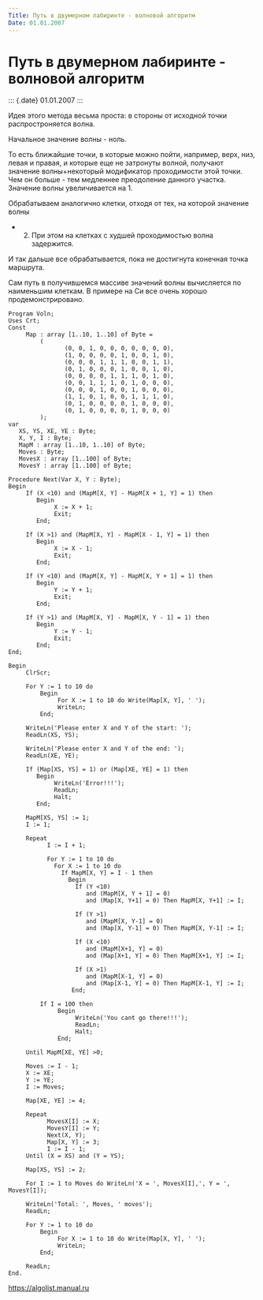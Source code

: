 ```yaml
---
Title: Путь в двумерном лабиринте - волновой алгоритм
Date: 01.01.2007
---
```



Путь в двумерном лабиринте - волновой алгоритм
===============================================

::: {.date}
01.01.2007
:::

Идея этого метода весьма проста:
в стороны от исходной точки распростроняется волна.

Начальное значение волны - ноль.

То есть ближайшие точки, в которые можно пойти, например, верх, низ,
левая и правая, и которые еще не затронуты волной, получают значение
волны+некоторый модификатор проходимости этой точки. Чем он больше - тем
медленнее преодоление данного участка. Значение волны увеличивается на
1.

Обрабатываем аналогично клетки, отходя от тех, на которой значение волны
- 2. При этом на клетках с худшей проходимостью волна задержится.

И так дальше все обрабатывается, пока не достигнута конечная точка
маршрута.

Сам путь в получившемся массиве значений волны вычисляется по наименьшим
клеткам. В примере на Си все очень хорошо продемонстрировано.

    Program Voln;
    Uses Crt;
    Const
         Map : array [1..10, 1..10] of Byte =
             (
                    (0, 0, 1, 0, 0, 0, 0, 0, 0, 0),
                    (1, 0, 0, 0, 0, 1, 0, 0, 1, 0),
                    (0, 0, 0, 1, 1, 1, 0, 0, 1, 1),
                    (0, 1, 0, 0, 0, 1, 0, 0, 1, 0),
                    (0, 0, 0, 0, 1, 1, 1, 0, 1, 0),
                    (0, 0, 1, 1, 1, 0, 1, 0, 0, 0),
                    (0, 0, 0, 1, 0, 0, 1, 0, 0, 0),
                    (1, 1, 0, 1, 0, 0, 1, 1, 1, 0),
                    (0, 1, 0, 0, 0, 0, 1, 0, 0, 0),
                    (0, 1, 0, 0, 0, 0, 1, 0, 0, 0)
             );
    var
       XS, YS, XE, YE : Byte;
       X, Y, I : Byte;
       MapM : array [1..10, 1..10] of Byte;
       Moves : Byte;
       MovesX : array [1..100] of Byte;
       MovesY : array [1..100] of Byte;
    
    Procedure Next(Var X, Y : Byte);
    Begin
         If (X <10) and (MapM[X, Y] - MapM[X + 1, Y] = 1) then
            Begin
                 X := X + 1;
                 Exit;
            End;
    
         If (X >1) and (MapM[X, Y] - MapM[X - 1, Y] = 1) then
            Begin
                 X := X - 1;
                 Exit;
            End;
    
         If (Y <10) and (MapM[X, Y] - MapM[X, Y + 1] = 1) then
            Begin
                 Y := Y + 1;
                 Exit;
            End;
     
         If (Y >1) and (MapM[X, Y] - MapM[X, Y - 1] = 1) then
            Begin
                 Y := Y - 1;
                 Exit;
            End;
    End;
     
    Begin
         ClrScr;
     
         For Y := 1 to 10 do
             Begin
                  For X := 1 to 10 do Write(Map[X, Y], ' ');
                  WriteLn;
             End;
     
         WriteLn('Please enter X and Y of the start: ');
         ReadLn(XS, YS);
     
         WriteLn('Please enter X and Y of the end: ');
         ReadLn(XE, YE);
     
         If (Map[XS, YS] = 1) or (Map[XE, YE] = 1) then
            Begin
                 WriteLn('Error!!!');
                 ReadLn;
                 Halt;
            End;
     
         MapM[XS, YS] := 1;
         I := 1;
     
         Repeat
               I := I + 1;
     
               For Y := 1 to 10 do
                 For X := 1 to 10 do
                   If MapM[X, Y] = I - 1 then
                     Begin
                       If (Y <10)
                          and (MapM[X, Y + 1] = 0) 
                          and (Map[X, Y+1] = 0) Then MapM[X, Y+1] := I;
     
                       If (Y >1) 
                          and (MapM[X, Y-1] = 0)
                          and (Map[X, Y-1] = 0) Then MapM[X, Y-1] := I;
     
                       If (X <10) 
                          and (MapM[X+1, Y] = 0)
                          and (Map[X+1, Y] = 0) Then MapM[X+1, Y] := I;
     
                       If (X >1) 
                          and (MapM[X-1, Y] = 0)
                          and (Map[X-1, Y] = 0) Then MapM[X-1, Y] := I;
                      End;
     
             If I = 100 then
                  Begin
                       WriteLn('You cant go there!!!');
                       ReadLn;
                       Halt;
                  End;
     
         Until MapM[XE, YE] >0;
     
         Moves := I - 1;
         X := XE;
         Y := YE;
         I := Moves;
     
         Map[XE, YE] := 4;
     
         Repeat
               MovesX[I] := X;
               MovesY[I] := Y;
               Next(X, Y);
               Map[X, Y] := 3;
               I := I - 1;
         Until (X = XS) and (Y = YS);
     
         Map[XS, YS] := 2;
     
         For I := 1 to Moves do WriteLn('X = ', MovesX[I],', Y = ', MovesY[I]);
     
         WriteLn('Total: ', Moves, ' moves');
         ReadLn;
     
         For Y := 1 to 10 do
             Begin
                  For X := 1 to 10 do Write(Map[X, Y], ' ');
                  WriteLn;
             End;
     
         ReadLn;
    End.

<https://algolist.manual.ru>
